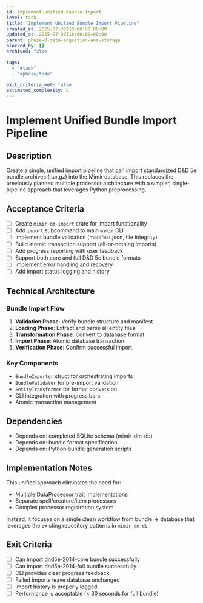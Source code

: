 ```yaml
---
id: implement-unified-bundle-import
level: task
title: "Implement Unified Bundle Import Pipeline"
created_at: 2025-07-30T18:00:00+00:00
updated_at: 2025-07-30T18:00:00+00:00
parent: phase-0-data-ingestion-and-storage
blocked_by: []
archived: false

tags:
  - "#task"
  - "#phase/todo"

exit_criteria_met: false
estimated_complexity: L
---
```


# Implement Unified Bundle Import Pipeline

## Description

Create a single, unified import pipeline that can import standardized D&D 5e bundle archives (.tar.gz) into the Mimir database. This replaces the previously planned multiple processor architecture with a simpler, single-pipeline approach that leverages Python preprocessing.

## Acceptance Criteria

- [ ] Create `mimir-dm-import` crate for import functionality
- [ ] Add `import` subcommand to main `mimir` CLI
- [ ] Implement bundle validation (manifest.json, file integrity)
- [ ] Build atomic transaction support (all-or-nothing imports)
- [ ] Add progress reporting with user feedback
- [ ] Support both core and full D&D 5e bundle formats
- [ ] Implement error handling and recovery
- [ ] Add import status logging and history

## Technical Architecture

### Bundle Import Flow
1. **Validation Phase**: Verify bundle structure and manifest
2. **Loading Phase**: Extract and parse all entity files 
3. **Transformation Phase**: Convert to database format
4. **Import Phase**: Atomic database transaction
5. **Verification Phase**: Confirm successful import

### Key Components
- `BundleImporter` struct for orchestrating imports
- `BundleValidator` for pre-import validation
- `EntityTransformer` for format conversion
- CLI integration with progress bars
- Atomic transaction management

## Dependencies

- Depends on: completed SQLite schema (mimir-dm-db)
- Depends on: bundle format specification
- Depends on: Python bundle generation scripts

## Implementation Notes

This unified approach eliminates the need for:
- Multiple DataProcessor trait implementations
- Separate spell/creature/item processors
- Complex processor registration system

Instead, it focuses on a single clean workflow from bundle → database that leverages the existing repository patterns in `mimir-dm-db`.

## Exit Criteria

- [ ] Can import dnd5e-2014-core bundle successfully
- [ ] Can import dnd5e-2014-full bundle successfully
- [ ] CLI provides clear progress feedback
- [ ] Failed imports leave database unchanged
- [ ] Import history is properly logged
- [ ] Performance is acceptable (< 30 seconds for full bundle)
